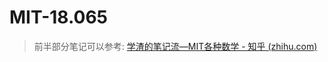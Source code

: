# MIT-18.065

> 前半部分笔记可以参考: [学渣的笔记流—MIT各种数学 - 知乎 (zhihu.com)](https://www.zhihu.com/column/c_1029672383375949824)

